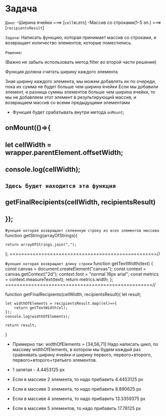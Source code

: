 # Задача

`Дано`:
-Ширина ячейки                 ===>  [`cellWidth`]
-Массив со строками(1-5 эл.)   ===>  [`recipientsResult`]

`Задача`:
Написать функцию, которая принимает массив со строками, и возвращает количество элементов, которые поместились.

`Решение`:
 
(Важно не забыть использовать метод filter во второй части решения)
 
Функция должна считать ширину каждого элемента
 
Зная ширину каждого элемента, мы можем добавлять их по очереди, пока их сумма не будет больше чем ширина ячейки
Если мы добавили элемент, и разница суммы элементов больше чем ширина ячейки, 
то мы не добавляем этот элемент в результирующий массив, и возвращаем массив со всеми предыдущими элементами


- Функция будет срабатывать внутри метода `onMount`;

##  onMount(()=>{
##    let cellWidth = wrapper.parentElement.offsetWidth;
##    console.log(cellWidth);
##
##    `Здесь будет находится эта функция` 
##
##     getFinalRecipients(cellWidth, recipientsResult)
##
##  });

`Функция которая возвращает склеенную строку из всех элементов массива`
function getString(arrayOfStrings){
    
    return arrayOfStrings.join(",");
  
  };
===================================================//


`Функция которая возвращает длину строки`
  function getTextWidth(text) {
    const canvas = document.createElement("canvas");
    const context = canvas.getContext("2d");
    context.font = "normal 16px arial";
    const metrics = context.measureText(text);
    return metrics.width;
  };
===================================================//



function getFinalRecipients(cellWidth, recipientsResult){
    let result;

    let widthOfElements = recipientsResult.map((el)=>{
        return getTextWidth(el);
    });
    console.log(widthOfElements);

    return result;
}



- Примерно так: widthOfElements = [34,56,71]
Надо написать цикл, по массиву widthOfElements, в котором мы будем каждый раз сравнивать ширину ячейки и ширину первого, первого+второго, первого+второго+третьего элементов.

- 1 запятая - 4.4453125 px
- Если в массиве 2 элемента, то надо прибавить 4.4453125 px
- Если в массиве 3 элемента, то надо прибавить 8.890625 px 
- Если в массиве 4 элемента, то надо прибавить 13.3359375 px
- Если в массиве 5 элементов, то надо прибавить  17.78125 px